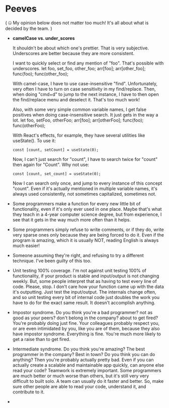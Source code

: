 # Peeves

\( 🤐 My opinion below does not matter too much! It's all about what is decided by the team. \)

* **camelCase vs. under\_scores**  
  
  It shouldn't be about which one's prettier. That is very subjective. Underscores are better because they are more consistent.  


  I want to quickly select or find any mention of "foo". That's possible with underscores. let foo, set\_foo, other\_foo; arr\[foo\]; arr\[other\_foo\]; func\(foo\); func\(other\_foo\);

  With camel-case, I have to use case-insensitive "find". Unfortunately, very often I have to turn on case sensitivity in my find/replace. Then, when doing "cmd+d" to jump to the next instance, I have to then open the find/replace menu and deselect it. That's too much work!   
  
  Also, with some very simple common variable names, I get false positives when doing case-insensitive search. It just gets in the way a lot. let foo, setFoo, otherFoo; arr\[foo\]; arr\[otherFoo\]; func\(foo\); func\(otherFoo\);

  
  With React's effects, for example, they have several utilities like useState\(\). To use it:

  ```text
  const [count, setCount] = useState(0);
  ```

  Now, I can't just search for "count", I have to search twice for "count" then again for "Count". Why not use:

  ```text
  const [count, set_count] = useState(0);
  ```

  Now I can search only once, and jump to every instance of this concept "count". Even if it's actually mentioned in multiple variable names, it's always used consistently, not sometimes capitalized, sometimes not.  

* Some programmers make a function for every new little bit of functionality, even if it's only ever used in one place. Maybe that's what they teach in a 4-year computer science degree, but from experience, I see that it gets in the way much more often than it helps. 
* Some programmers simply refuse to write comments, or if they do, write very sparse ones only because they are being forced to do it. Even if the program is amazing, which it is usually NOT, reading English is always much easier! 
* Someone assuming they're right, and refusing to try a different technique. I've been guilty of this too. 
* Unit testing 100% coverage. I'm not against unit testing 100% of functionality, if your product is stable and input/output is not changing weekly. But, some people interpret that as having to test every line of code. Please, stop. I don't care how your function came up with the data it's outputting. Just test the input/output. The internals change often, and so unit testing every bit of internal code just doubles the work you have to do for the exact same result. It doesn't accomplish anything. 
* Impostor syndrome. Do you think you're a bad programmer? not as good as your peers? don't belong in the company? about to get fired? You're probably doing just fine. Your colleagues probably respect you, or are even intimidated by you, like you are of them, because they also have impostor syndrome. Everything is fine. You're much more likely to get a raise than to get fired. 
* Intermediate syndrome. Do you think you're amazing? The best programmer in the company? Best in town? Do you think you can do anything? Then you're probably actually pretty bad. Even if you can actually create a scalable and maintainable app quickly, can anyone else read your code? Teamwork is extremely important. Some programmers are much better or much worse than others, but it's still very very difficult to built solo. A team can usually do it faster and better. So, make sure other people are able to read your code, understand it, and contribute to it. 
* 


